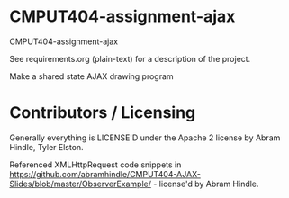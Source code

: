 CMPUT404-assignment-ajax
==============================

CMPUT404-assignment-ajax

See requirements.org (plain-text) for a description of the project.

Make a shared state AJAX drawing program

Contributors / Licensing
========================

Generally everything is LICENSE'D under the Apache 2 license by Abram Hindle, Tyler Elston.


Referenced XMLHttpRequest code snippets in https://github.com/abramhindle/CMPUT404-AJAX-Slides/blob/master/ObserverExample/ - license'd by Abram Hindle. 